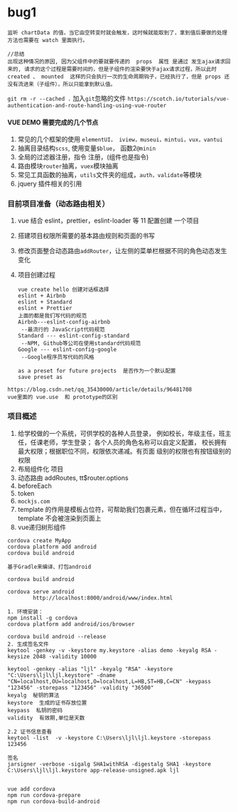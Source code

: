 # bug1

```
监听 chartData 的值，当它由空转变时就会触发，这时候就能取到了，拿到值后要做的处理方法也需要在 watch 里面执行。

//总结
出现这种情况的原因, 因为父组件中的要就要传递的  props  属性 是通过 发生ajax请求回来的, 请求的这个过程是需要时间的，但是子组件的渲染要快于ajax请求过程，所以此时  created 、 mounted  这样的只会执行一次的生命周期钩子，已经执行了，但是 props 还没有流进来（子组件），所以只能拿到默认值。
```

`git rm -r --cached .` 加入`git`忽略的文件
`https://scotch.io/tutorials/vue-authentication-and-route-handling-using-vue-router`

#### VUE DEMO 需要完成的几个节点

1. 常见的几个框架的使用 `elementUI， iview，museui，mintui，vux，vantui`
2. 抽离目录结构`scss`, 使用变量`$blue`， 函数2`@minin`
3. 全局的过滤器注册，指令 注册，(组件也是指令)
4. 路由模块`router`抽离，`vuex`模块抽离 
5. 常见工具函数的抽离，`utils`文件夹的组成，`auth，validate`等模块
6. jquery 插件相关的引用   

### 目前项目准备（动态路由相关）

1. vue 结合 eslint，prettier，eslint-loader 等 11 配置创建 一个项目  
2. 搭建项目权限所需要的基本路由规则和页面的书写
3. 修改页面整合动态路由`addRouter`，让左侧的菜单栏根据不同的角色动态发生变化

4. 项目创建过程

   ```
   vue create hello 创建对话框选择
   eslint + Airbnb
   eslint + Standard
   eslint + Prettier
   上面的都是我们写代码的规范
   Airbnb---eslint-config-airbnb
   	--最流行的 JavaScript代码规范
   Standard --- eslint-config-standard
   	--NPM, Github等公司在使用standard代码规范
   Google --- eslint-config-google
   	--Google程序员写代码的风格

   as a preset for future projects  是否作为一个默认配置
   save preset as
   ```

```
https://blog.csdn.net/qq_35430000/article/details/96481708
vue里面的 vue.use  和 prototype的区别
```



### 项目概述

1. 给学校做的一个系统，可供学校的各种人员登录， 例如校长，年级主任，班主任，任课老师，学生登录； 各个人员的角色名称可以自定义配置， 校长拥有最大权限；根据职位不同，权限依次递减。有页面  级别的权限也有按钮级别的权限
2. 布局组件化 项目
3. 动态路由 addRoutes, tt$router.options
4. beforeEach
5. token
6. `mockjs.com`
7. template 的作用是模板占位符，可帮助我们包裹元素，但在循环过程当中，template 不会被渲染到页面上
8. vue递归树形组件

```
cordova create MyApp
cordova platform add android
cordova build android

基于Gradle来编译、打包android

cordova build android

cordova serve android
		http://localhost:8000/android/www/index.html
      
1. 环境安装：
npm install -g cordova
cordova platform add android/ios/browser

cordova build android --release
2. 生成签名文件  
keytool -genkey -v -keystore my.keystore -alias demo -keyalg RSA -keysize 2048 -validity 10000

keytool -genkey -alias "ljl" -keyalg "RSA" -keystore "C:\Users\ljl\ljl.keystore" -dname "CN=localhost,OU=localhost,O=localhost,L=HB,ST=HB,C=CN" -keypass "123456" -storepass "123456" -validity "36500"
keyalg  秘钥的算法
keystore  生成的证书存放位置
keypass  私钥的密码
validity  有效期,单位是天数

2.2 证书信息查看
keytool -list  -v -keystore C:\Users\ljl\ljl.keystore -storepass 123456

签名
jarsigner -verbose -sigalg SHA1withRSA -digestalg SHA1 -keystore C:\Users\ljl\ljl.keystore app-release-unsigned.apk ljl


vue add cordova
npm run cordova-prepare
npm run cordova-build-android
```

